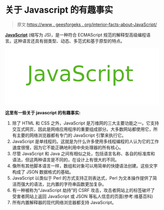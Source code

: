 # 关于 Javascript 的有趣事实

> 原文:[https://www . geesforgeks . org/interior-facts-about-JavaScript/](https://www.geeksforgeeks.org/interesting-facts-about-javascript/)

**[JavaScript](https://www.geeksforgeeks.org/javascript-tutorial/)** (缩写为 JS)，是一种符合 ECMAScript 规范的解释型高级编程语言。这种语言还具有弱类型、动态、多范式和基于原型的特点。

![](img/411a1f5d8877ef4bd39924301d86e150.png)

**这里有一些关于 javascript 的有趣事实:**

1.  除了 HTML 和 CSS 之外，JavaScript 是万维网的三大主要功能之一。它支持交互式网页，因此是网络应用程序的重要组成部分。大多数网站都使用它，所有主要的网络浏览器都有专门的 JavaScript 引擎来执行它。
2.  JavaScript 是单线程的。这就是为什么许多使用多线程编程的人认为它的工作速度很慢，因为它不能正确地利用中央处理器的所有核心。
3.  尽管 JavaScript 和 Java 之间有相似之处，包括语言名称、各自的标准库和语法，但这两种语言是不同的，在设计上有很大的不同。
4.  像所有其他脚本语言一样，数组和对象可以用简单的快捷语法创建。这些文字构成了 JSON 数据格式的基础。
5.  JavaScript 以类似于 Perl 的方式支持正则表达式，Perl 为文本操作提供了简洁而强大的语法，比内置的字符串函数更加复杂。
6.  有一种被称为“JavaScript 劫持”的 CSRF 攻击，攻击者网站上的标签破坏了受害者网站上返回 JavaScript 或 JSON 等私人信息的页面(参考:维基百科)
7.  所有内置解释器的现代网络浏览器都支持 JavaScript。
